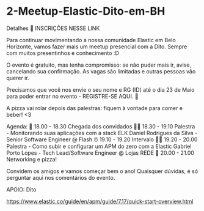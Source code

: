 # 2-Meetup-Elastic-Dito-em-BH
Detalhes
🚨 INSCRIÇÕES NESSE LINK

Para continuar movimentando a nossa comunidade Elastic em Belo Horizonte, vamos fazer mais um meetup presencial com a Dito. Sempre com muitos presentinhos e conhecimento :D

O evento é gratuito, mas tenha compromisso: se não puder mais ir, avise, cancelando sua confirmação. As vagas são limitadas e outras pessoas vão querer ir.

Precisamos que você nos envie o seu nome e RG (ID) até o dia 23 de Maio para poder entrar no evento - REGISTRE-SE AQUI. 🚨

A pizza vai rolar depois das palestras: fiquem à vontade para comer e beber! <3

Agenda:
📍 18.00 - 18.30 Chegada dos convidados
👨‍💻 18.30 - 19.10 Palestra - Monitorando suas aplicações com a stack ELK
Daniel Rodrigues da Silva - Senior Software Engineer @ Flash
⏰ 19.10 - 19.20 Intervalo
👨‍💻 19.20 - 20.00 Palestra - Como subir e configurar um APM do zero com a Elastic
Gabriel Porto Lopes - Tech Lead/Software Engineer @ Lojas REDE
🍕 20.00 - 21.00 Networking e pizza!

Convidem os amigos e vamos começar bem o ano! Quaisquer dúvidas, é só perguntar aqui nos comentários do evento.

APOIO: Dito


https://www.elastic.co/guide/en/apm/guide/7.17/quick-start-overview.html
